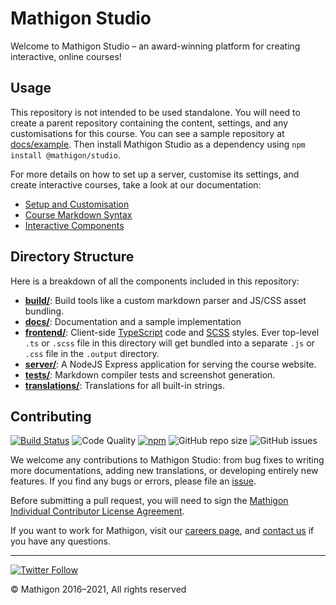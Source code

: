 # Mathigon Studio

Welcome to Mathigon Studio – an award-winning platform for creating interactive, online courses!

## Usage

This repository is not intended to be used standalone. You will need to create a parent repository
containing the content, settings, and any customisations for this course. You can see a sample
repository at [docs/example](docs/example). Then install Mathigon Studio as a dependency using
`npm install @mathigon/studio`.

For more details on how to set up a server, customise its settings, and create interactive
courses, take a look at our documentation:

* [Setup and Customisation](docs/setup.md)
* [Course Markdown Syntax](docs/markdown.md)
* [Interactive Components](docs/interactives.md)

## Directory Structure

Here is a breakdown of all the components included in this repository:

* [__build/__](build): Build tools like a custom markdown parser and JS/CSS asset bundling.
* [__docs/__](docs): Documentation and a sample implementation
* [__frontend/__](frontend): Client-side [TypeScript](https://www.typescriptlang.org/) code and
  [SCSS](https://sass-lang.com/) styles. Ever top-level `.ts` or `.scss` file in this directory will
  get bundled into a separate `.js` or `.css` file in the `.output` directory.
* [__server/__](server): A NodeJS Express application for serving the course website.
* [__tests/__](tests): Markdown compiler tests and screenshot generation.
* [__translations/__](translations): Translations for all built-in strings.

## Contributing

[![Build Status](https://github.com/mathigon/studio/workflows/CI%20Tests/badge.svg)](https://github.com/mathigon/studio/actions?query=workflow%3A%22CI+Tests%22)
![Code Quality](https://github.com/mathigon/studio/workflows/Code%20Quality/badge.svg)
[![npm](https://img.shields.io/npm/v/@mathigon/studio)](https://www.npmjs.com/package/@mathigon/studio)
![GitHub repo size](https://img.shields.io/github/repo-size/mathigon/studio)
![GitHub issues](https://img.shields.io/github/issues-raw/mathigon/studio)

We welcome any contributions to Mathigon Studio: from bug fixes to writing more documentations,
adding new translations, or developing entirely new features. If you find any bugs or errors,
please file an [issue](https://github.com/mathigon/studio/issues).

Before submitting a pull request, you will need to sign the [Mathigon Individual Contributor License
Agreement](https://gist.github.com/plegner/5ad5b7be2948a4ad073c50b15ac01d39).

If you want to work for Mathigon, visit our [careers page](https://mathigon.org/careers), and
[contact us](mailto:dev@mathigon.org) if you have any questions.

---

[![Twitter Follow](https://img.shields.io/twitter/follow/MathigonOrg?style=social)](https://twitter.com/intent/follow?screen_name=MathigonOrg)

© Mathigon 2016–2021, All rights reserved
